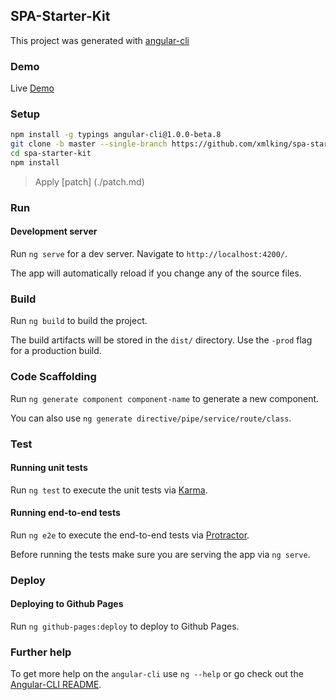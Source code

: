 SPA-Starter-Kit
---------------

This project was generated with [angular-cli](https://github.com/angular/angular-cli)

### Demo
Live [Demo](http://xmlking.github.io/spa-starter-kit/)

###  Setup
 ```bash
npm install -g typings angular-cli@1.0.0-beta.8
git clone -b master --single-branch https://github.com/xmlking/spa-starter-kit
cd spa-starter-kit
npm install
 ```
> Apply [patch] (./patch.md)

### Run 

#### Development server
Run `ng serve` for a dev server. Navigate to `http://localhost:4200/`. 

The app will automatically reload if you change any of the source files.


### Build 

Run `ng build` to build the project. 

The build artifacts will be stored in the `dist/` directory. Use the `-prod` flag for a production build.

### Code Scaffolding
 
Run `ng generate component component-name` to generate a new component.
 
You can also use `ng generate directive/pipe/service/route/class`.

### Test
 
#### Running unit tests

Run `ng test` to execute the unit tests via [Karma](https://karma-runner.github.io).

#### Running end-to-end tests

Run `ng e2e` to execute the end-to-end tests via [Protractor](http://www.protractortest.org/). 

Before running the tests make sure you are serving the app via `ng serve`.

### Deploy

#### Deploying to Github Pages

Run `ng github-pages:deploy` to deploy to Github Pages.

### Further help

To get more help on the `angular-cli` use `ng --help` or go check out the [Angular-CLI README](https://github.com/angular/angular-cli/blob/master/README.md).
